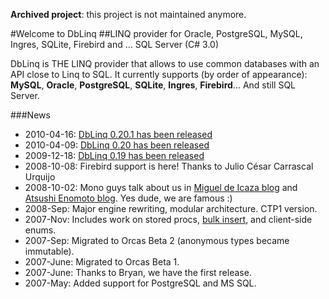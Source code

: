 **Archived project**: this project is not maintained anymore.

#Welcome to DbLinq
##LINQ provider for Oracle, PostgreSQL, MySQL, Ingres, SQLite, Firebird and ... SQL Server (C# 3.0)

DbLinq is THE LINQ provider that allows to use common databases with an API close to Linq to SQL. It currently supports (by order of appearance): **MySQL**, **Oracle**, **PostgreSQL**, **SQLite**, **Ingres**, **Firebird**... And still SQL Server.

###News
 * 2010-04-16: [DbLinq 0.20.1 has been released](http://groups.google.com/group/dblinq/msg/2c24670055aaa8be)
 * 2010-04-09: [DbLinq 0.20 has been released](http://groups.google.com/group/dblinq/msg/8c96e8d610972b11)
 * 2009-12-18: [DbLinq 0.19 has been released](http://groups.google.com/group/dblinq/browse_frm/thread/8260047816a6a148)
 * 2008-10-08: Firebird support is here! Thanks to Julio César Carrascal Urquijo
 * 2008-10-02: Mono guys talk about us in [Miguel de Icaza blog](http://tirania.org/blog/archive/2008/Oct-01-2.html) and [Atsushi Enomoto blog](http://veritas-vos-liberabit.com/monogatari/2008/10/monos-linq-to-sql-effort-based-on-dblinq.html). Yes dude, we are famous :)
 * 2008-Sep: Major engine rewriting, modular architecture. CTP1 version.
 * 2007-Nov: Includes work on stored procs, [bulk insert](http://code2code.net/DB_Linq/LINQ_and_SQL_Bulk_Insert.html), and client-side enums.
 * 2007-Sep: Migrated to Orcas Beta 2 (anonymous types became immutable).
 * 2007-June: Migrated to Orcas Beta 1. 
 * 2007-June: Thanks to Bryan, we have the first release.
 * 2007-May: Added support for PostgreSQL and MS SQL.


